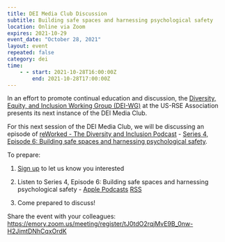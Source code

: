 ```yaml
---
title: DEI Media Club Discussion
subtitle: Building safe spaces and harnessing psychological safety
location: Online via Zoom
expires: 2021-10-29
event_date: "October 28, 2021"
layout: event
repeated: false
category: dei
time:
    - - start: 2021-10-28T16:00:00Z
        end: 2021-10-28T17:00:00Z
---
```


In an effort to promote continual education and discussion, the [Diversity,
Equity, and Inclusion Working Group
(DEI-WG)](https://us-rse.org/about/working-groups/#diversity-equity-and-inclusion-dei)
at the US-RSE Association presents its next instance of the DEI Media Club.

For this next session of the DEI Media Club, we will be discussing an episode
of [reWorked - The Diversity and Inclusion
Podcast](https://theewgroup.com/podcast/) - [Series 4, Episode 6: Building safe
spaces and harnessing psychological
safety](https://feeds.buzzsprout.com/151841.rss).

To prepare:

1. [Sign
   up](https://emory.zoom.us/meeting/register/tJ0tdO2rqjMvE9B_0nw-H2JimtDNhCqxOrdK)
   to let us know you interested

2. Listen to Series 4, Episode 6: Building safe spaces and harnessing
   psychological safety - [Apple
   Podcasts](https://podcasts.apple.com/gb/podcast/reworked/id1342204629)
   [RSS](https://feeds.buzzsprout.com/151841.rss)

3. Come prepared to discuss!

Share the event with your colleagues:
https://emory.zoom.us/meeting/register/tJ0tdO2rqjMvE9B_0nw-H2JimtDNhCqxOrdK
